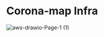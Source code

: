 # Corona-map Infra
![aws-drawio-Page-1 (1)](https://user-images.githubusercontent.com/79623220/125240138-a9adce80-e324-11eb-9684-927a6c9ae68a.jpg)

